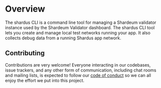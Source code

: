 # Overview

The shardus CLI is a command line tool for managing a Shardeum validator instance used by the Shardeum Validator dashboard. The shardus CLI tool lets you create and manage local test networks running your app. It also collects debug data from a running Shardus app network.

## Contributing

Contributions are very welcome! Everyone interacting in our codebases, issue trackers, and any other form of communication, including chat rooms and mailing lists, is expected to follow our [code of conduct](./CODE_OF_CONDUCT.md) so we can all enjoy the effort we put into this project.
